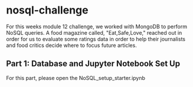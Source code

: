 # nosql-challenge
For this weeks module 12 challenge, we worked with MongoDB to perform NoSQL queries. A food magazine called, "Eat,Safe,Love," reached out in order for us to evaluate some ratings data
in order to help their journalists and food critics decide where to focus future articles. 

## Part 1: Database and Jupyter Notebook Set Up
For this part, please open the NoSQL_setup_starter.ipynb 
